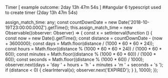 Timer [ example outcome: 2day 13h 47m 54s ]
##angular 6 typescript used to create timer (2day 13h 47m 54s)

assign_match_time: any;
const countDownDate = new Date('2018-10-19T23:00:00.000Z').getTime();
    this.assign_match_time = new Observable<any>((observer: Observer<any>) => {
      const x = setInterval(function () {
        const now = new Date().getTime();
        const distance = countDownDate - (now + 3600000);
        const days = Math.floor(distance / (1000 * 60 * 60 * 24));
        const hours = Math.floor((distance % (1000 * 60 * 60 * 24)) / (1000 * 60 * 60));
        const minutes = Math.floor((distance % (1000 * 60 * 60)) / (1000 * 60));
        const seconds = Math.floor((distance % (1000 * 60)) / 1000);
        observer.next(days + 'day ' + hours + 'h ' + minutes + 'm ' + seconds + 's ');
        if (distance < 0) {
          clearInterval(x);
          observer.next('EXPIRED');
        }
      }, 1000);
    });
